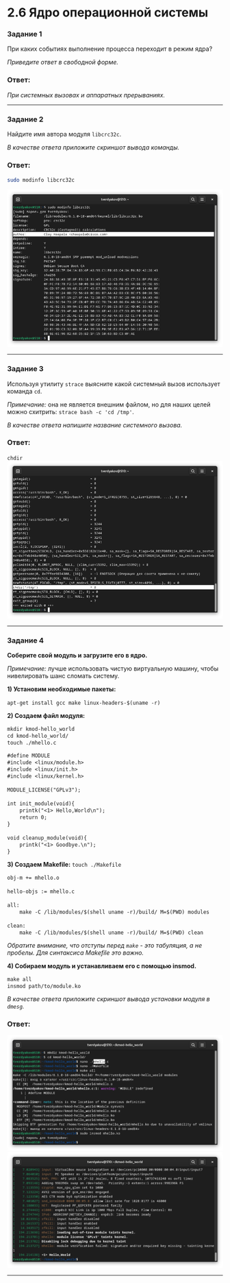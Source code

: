 # 2.6 Ядро операционной системы


### Задание 1

При каких событиях выполнение процесса переходит в режим ядра?

*Приведите ответ в свободной форме.*

### Ответ:
*При системных вызовах и аппаратных прерываниях.*

---

### Задание 2

Найдите имя автора модуля `libcrc32c`.

*В качестве ответа приложите скриншот вывода команды.*

### Ответ:
```Bash
sudo modinfo libcrc32c
```
![Задание 2](https://github.com/tverdyakov/portfolio-tverdyakov/blob/main/Experience%2C%20skills%20and%20abilities/Netology/02.%20Операционная%20система%20Linux/06.%20Ядро%20операционной%20системы/02.png)

---
### Задание 3

Используя утилиту `strace` выясните какой системный вызов использует команда `cd`.

*Примечание:* она не является внешним файлом, но для наших целей можно схитрить: `strace bash -c 'cd /tmp'`.

*В качестве ответа напишите название системного вызова.*

### Ответ:
`chdir`
![Задание 3](https://github.com/tverdyakov/portfolio-tverdyakov/blob/main/Experience%2C%20skills%20and%20abilities/Netology/02.%20Операционная%20система%20Linux/06.%20Ядро%20операционной%20системы/03.png)

---

### Задание 4

**Соберите свой модуль и загрузите его в ядро.**

*Примечание:* лучше использовать чистую виртуальную машину, чтобы нивелировать шанс сломать систему.

**1) Установим необходимые пакеты:**

`apt-get install gcc make linux-headers-$(uname -r)`

**2) Создаем файл модуля:**

```
mkdir kmod-hello_world
cd kmod-hello_world/
touch ./mhello.c
```

```
#define MODULE
#include <linux/module.h>
#include <linux/init.h>
#include <linux/kernel.h>

MODULE_LICENSE("GPLv3");

int init_module(void){
    printk("<1> Hello,World\n");
    return 0;
}

void cleanup_module(void){
    printk("<1> Goodbye.\n");
}
```

**3) Создаем Makefile:**
`touch ./Makefile`

```
obj-m += mhello.o

hello-objs := mhello.c

all:
	make -C /lib/modules/$(shell uname -r)/build/ M=$(PWD) modules

clean:
	make -C /lib/modules/$(shell uname -r)/build/ M=$(PWD) clean
```
_Обратите внимание, что отступы перед `make` - это табуляция, а не пробелы. Для синтаксиса Makefile это важно._

**4) Собираем модуль и устанавливаем его с помощью insmod.**
```
make all
insmod path/to/module.ko
```

*В качестве ответа приложите скриншот вывода установки модуля в `dmesg`.*

### Ответ:
![Задание 4](https://github.com/tverdyakov/portfolio-tverdyakov/blob/main/Experience%2C%20skills%20and%20abilities/Netology/02.%20Операционная%20система%20Linux/06.%20Ядро%20операционной%20системы/04.1.png)
![Задание 4](https://github.com/tverdyakov/portfolio-tverdyakov/blob/main/Experience%2C%20skills%20and%20abilities/Netology/02.%20Операционная%20система%20Linux/06.%20Ядро%20операционной%20системы/04.2.png)

---
